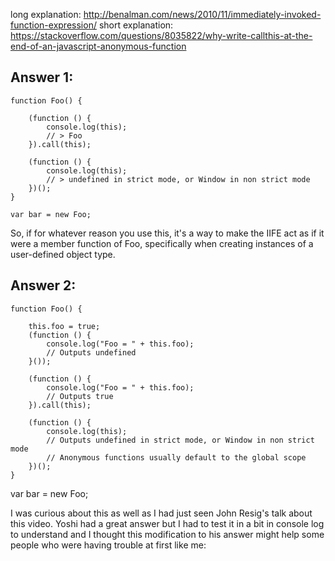 long explanation: http://benalman.com/news/2010/11/immediately-invoked-function-expression/
short explanation: https://stackoverflow.com/questions/8035822/why-write-callthis-at-the-end-of-an-javascript-anonymous-function

Answer 1:
--------

    function Foo() {

        (function () {
            console.log(this);
            // > Foo
        }).call(this);

        (function () {
            console.log(this);
            // > undefined in strict mode, or Window in non strict mode
        })();
    }

    var bar = new Foo;

So, if for whatever reason you use this, it's a way to make the IIFE act as if it were a member function of Foo,
specifically when creating instances of a user-defined object type.

Answer 2:
--------

    function Foo() {

        this.foo = true;
        (function () {
            console.log("Foo = " + this.foo);
            // Outputs undefined
        }());

        (function () {
            console.log("Foo = " + this.foo);
            // Outputs true
        }).call(this);
        
        (function () {
            console.log(this);
            // Outputs undefined in strict mode, or Window in non strict mode
            // Anonymous functions usually default to the global scope
        })();
    }

var bar = new Foo;

I was curious about this as well as I had just seen John Resig's talk about this video. Yoshi had a great answer but
I had to test it in a bit in console log to understand and I thought this modification to his answer might help some
people who were having trouble at first like me:
